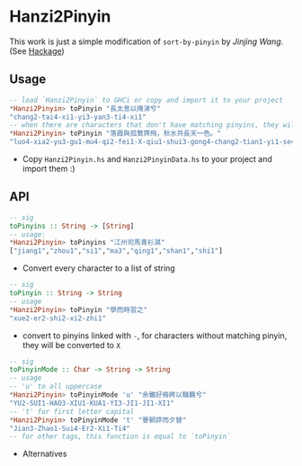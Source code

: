 # Hanzi2Pinyin

This work is just a simple modification of `sort-by-pinyin` by *Jinjing Wang*. (See [Hackage](https://hackage.haskell.org/package/sort-by-pinyin-2018.4.9))

## Usage

``` haskell
-- load `Hanzi2Pinyin` to GHCi or copy and import it to your project
*Hanzi2Pinyin> toPinyin "長太息以掩涕兮"
"chang2-tai4-xi1-yi3-yan3-ti4-xi1"
-- when there are characters that don't have matching pinyins, they will be replaced be "X"
*Hanzi2Pinyin> toPinyin "落霞與孤鶩齊飛，秋水共長天一色。"
"luo4-xia2-yu3-gu1-mu4-qi2-fei1-X-qiu1-shui3-gong4-chang2-tian1-yi1-se4-X"
```

- Copy `Hanzi2Pinyin.hs` and `Hanzi2PinyinData.hs` to your project and import them :)

## API

``` haskell
-- sig
toPinyins :: String -> [String]
-- usage:
*Hanzi2Pinyin> toPinyins "江州司馬青衫濕"
["jiang1","zhou1","si1","ma3","qing1","shan1","shi1"]
```

- Convert every character to a list of string

``` haskell
-- sig
toPinyin :: String -> String
-- usage
*Hanzi2Pinyin> toPinyin "學而時習之"
"xue2-er2-shi2-xi2-zhi1"
```

- convert to pinyins linked with `-`, for characters without matching pinyin, they will be converted to `X`

``` haskell
-- sig
toPinyinMode :: Char -> String -> String
-- usage
-- 'u' to all uppercase
*Hanzi2Pinyin> toPinyinMode 'u' "余雖好脩姱以鞿羈兮"
"YU2-SUI1-HAO3-XIU1-KUA1-YI3-JI1-JI1-XI1"
-- 't' for first letter capital
*Hanzi2Pinyin> toPinyinMode 't' "謇朝誶而夕替"
"Jian3-Zhao1-Sui4-Er2-Xi1-Ti4"
-- for other tags, this function is equal to `toPinyin`
```

- Alternatives
